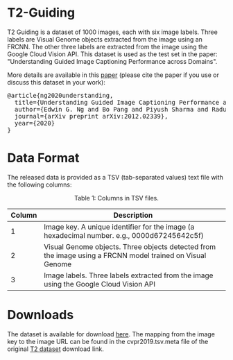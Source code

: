 # T2-Guiding

T2 Guiding is a dataset of 1000 images, each with six image labels. Three labels are Visual Genome objects extracted from the image using an FRCNN. The other three labels are extracted from the image using the Google Cloud Vision API. This dataset is used as the test set in the paper: "Understanding Guided Image Captioning Performance across Domains".

More details are available in this <a href="https://arxiv.org/abs/2012.02339">paper</a> (please cite the paper if you use or discuss this dataset in your work):
<div class="highlight highlight-source-shell"><pre>
@article{ng2020understanding,
  title={Understanding Guided Image Captioning Performance across Domains},
  author={Edwin G. Ng and Bo Pang and Piyush Sharma and Radu Soricut},
  journal={arXiv preprint arXiv:2012.02339},
  year={2020}
}
</pre></div>

# Data Format

The released data is provided as a TSV (tab-separated values) text file with the following columns:

<p align='center'>Table 1: Columns in TSV files.</p>

| Column   | Description                                                                                               |
| -------- | --------------------------------------------------------------------------------------------------------- |
| 1        | Image key. A unique identifier for the image (a hexadecimal number. e.g., 0000d67245642c5f)               |
| 2        | Visual Genome objects. Three objects detected from the image using a FRCNN model trained on Visual Genome |	
| 3        | Image labels. Three labels extracted from the image using the Google Cloud Vision API                     |	

# Downloads

The dataset is available for download <a href="https://storage.cloud.google.com/t2-guiding/t2_guiding_set.tsv?_ga=2.140996917.-665667375.1608176209">here</a>. The mapping from the image key to the image URL can be found in the  cvpr2019.tsv.meta file of the original <a href="https://www.conceptualcaptions.com/winners-and-data">T2 dataset</a> download link.
